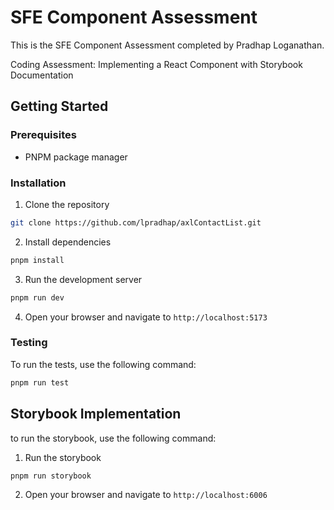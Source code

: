 # SFE Component Assessment

This is the SFE Component Assessment completed by Pradhap Loganathan.

Coding Assessment: Implementing a React Component with Storybook Documentation

## Getting Started

### Prerequisites

- PNPM package manager

### Installation

1. Clone the repository

```bash
git clone https://github.com/lpradhap/axlContactList.git
```

2. Install dependencies

```bash
pnpm install
```

3. Run the development server

```bash
pnpm run dev
```

4. Open your browser and navigate to `http://localhost:5173`

### Testing

To run the tests, use the following command:

```bash
pnpm run test
```

## Storybook Implementation

to run the storybook, use the following command:

1. Run the storybook

```bash
pnpm run storybook
```

2. Open your browser and navigate to `http://localhost:6006`
